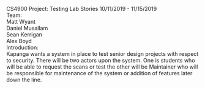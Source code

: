 
CS4900
Project: Testing Lab
Stories
10/11/2019 - 11/15/2019  
Team:  
      Matt Wyant            
      Daniel Musallam  
      Sean Kerrigan          
      Alex Boyd            
Introduction:  
    Kapanga wants a system in place to test senior design projects with respect to security. There will be two actors upon the system. One is students who will be able to request the scans or test the other will be Maintainer who will be responsible for maintenance of the system or addition of features later down the line. 
